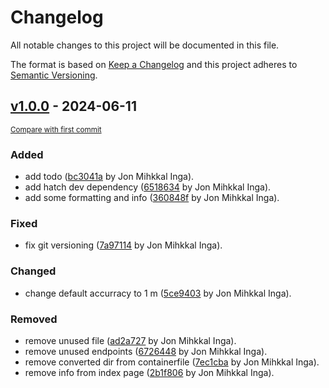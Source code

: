 # Changelog

All notable changes to this project will be documented in this file.

The format is based on [Keep a Changelog](http://keepachangelog.com/en/1.0.0/)
and this project adheres to [Semantic Versioning](http://semver.org/spec/v2.0.0.html).

<!-- insertion marker -->
## [v1.0.0](https://github.com/jomiq/gpx2artdata/releases/tag/v1.0.0) - 2024-06-11

<small>[Compare with first commit](https://github.com/jomiq/gpx2artdata/compare/a49cad59f669cd3bbacd69a3449987e2b105dd15...v1.0.0)</small>

### Added

- add todo ([bc3041a](https://github.com/jomiq/gpx2artdata/commit/bc3041a54d48f5532afac911a601bce0b422457a) by Jon Mihkkal Inga).
- add hatch dev dependency ([6518634](https://github.com/jomiq/gpx2artdata/commit/6518634c06d43fb4967dcb0bc1f22863d89fae83) by Jon Mihkkal Inga).
- add some formatting and info ([360848f](https://github.com/jomiq/gpx2artdata/commit/360848f412951b5f6a52ef5a9da4ee9d92c5d065) by Jon Mihkkal Inga).

### Fixed

- fix git versioning ([7a97114](https://github.com/jomiq/gpx2artdata/commit/7a97114272a310b9728a9cacfa70f12c1f16b367) by Jon Mihkkal Inga).

### Changed

- change default accurracy to 1 m ([5ce9403](https://github.com/jomiq/gpx2artdata/commit/5ce940350b0a47e69cbd83c10ad5474f41d44d6c) by Jon Mihkkal Inga).

### Removed

- remove unused file ([ad2a727](https://github.com/jomiq/gpx2artdata/commit/ad2a72762b7fa8dea924c79a6b33c47acd321704) by Jon Mihkkal Inga).
- remove unused endpoints ([6726448](https://github.com/jomiq/gpx2artdata/commit/672644859399c1175612cd1acbbaadbd8ae62ccd) by Jon Mihkkal Inga).
- remove converted dir from containerfile ([7ec1cba](https://github.com/jomiq/gpx2artdata/commit/7ec1cba6d86741bc4d83feb6c47ecd37df46bbee) by Jon Mihkkal Inga).
- remove info from index page ([2b1f806](https://github.com/jomiq/gpx2artdata/commit/2b1f80653ea39e6e5a137cd786f777c0be8b8def) by Jon Mihkkal Inga).

